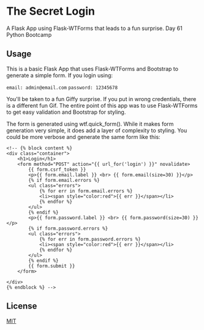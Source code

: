 # The Secret Login

A Flask App using Flask-WTForms that leads to a fun surprise. Day 61 Python Bootcamp


## Usage
This is a basic Flask App that uses Flask-WTForms and Bootstrap to generate a 
simple form. If you login using:

`email: admin@email.com`
`password: 12345678`

You'll be taken to a fun Giffy surprise. If you put in wrong credentials, there 
is a different fun Gif.  The entire point of this app was to use Flask-WTForms
to get easy validation and Bootstrap for styling.

The form is generated using wtf.quick_form(). While it makes form generation very
simple, it does add a layer of complexity to styling. You could be more verbose
and generate the same form like this:

```
<!-- {% block content %}
<div class="container">
	<h1>Login</h1>
	<form method="POST" action="{{ url_for('login') }}" novalidate>
		{{ form.csrf_token }}
		<p>{{ form.email.label }} <br> {{ form.email(size=30) }}</p>
		{% if form.email.errors %}
		<ul class="errors">
			{% for err in form.email.errors %}
			<li><span style="color:red">{{ err }}</span></li>
			{% endfor %}
		</ul>
		{% endif %}
		<p>{{ form.password.label }} <br> {{ form.password(size=30) }}</p>
		{% if form.password.errors %}
		<ul class="errors">
			{% for err in form.password.errors %}
			<li><span style="color:red">{{ err }}</span></li>
			{% endfor %}
		</ul>
		{% endif %}
		{{ form.submit }}
	</form>

</div>
{% endblock %} -->
```

## License
[MIT](https://choosealicense.com/licenses/mit/)